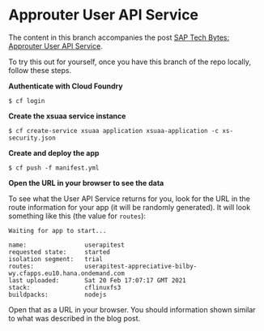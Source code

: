 # Approuter User API Service

The content in this branch accompanies the post [SAP Tech Bytes: Approuter User API Service](https://blogs.sap.com/2021/02/20/sap-tech-bytes-approuter-user-api-service/).

To try this out for yourself, once you have this branch of the repo locally, follow these steps.

**Authenticate with Cloud Foundry**

```shell
$ cf login
```

**Create the xsuaa service instance**

```shell
$ cf create-service xsuaa application xsuaa-application -c xs-security.json
```

**Create and deploy the app**

```shell
$ cf push -f manifest.yml
```

**Open the URL in your browser to see the data**

To see what the User API Service returns for you, look for the URL in the route information for your app (it will be randomly generated). It will look something like this (the value for `routes`):

```
Waiting for app to start...

name:                userapitest
requested state:     started
isolation segment:   trial
routes:              userapitest-appreciative-bilby-wy.cfapps.eu10.hana.ondemand.com
last uploaded:       Sat 20 Feb 17:07:17 GMT 2021
stack:               cflinuxfs3
buildpacks:          nodejs
```

Open that as a URL in your browser. You should information shown similar to what was described in the blog post.
